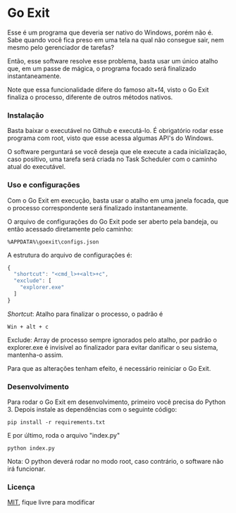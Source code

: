 # Go Exit

Esse é um programa que deveria ser nativo do Windows, porém não é. 
Sabe quando você fica preso em uma tela na qual não consegue sair, nem mesmo pelo gerenciador de tarefas?

Então, esse software resolve esse problema, basta usar um único atalho que, em um passe de mágica, o programa focado será 
finalizado instantaneamente.

Note que essa funcionalidade difere do famoso alt+f4, visto o Go Exit finaliza o processo, diferente de outros métodos nativos.

### Instalação

Basta baixar o executável no Github e executá-lo. É obrigatório rodar esse programa com root, visto que esse acessa algumas API's do Windows.

O software perguntará se você deseja que ele execute a cada inicialização, caso positivo, uma tarefa será criada no Task Scheduler com o caminho atual do executável.

### Uso e configurações

Com o Go Exit em execução, basta usar o atalho em uma janela focada, que o processo correspondente será finalizado instantaneamente.

O arquivo de configurações do Go Exit pode ser aberto pela bandeja, ou então acessado diretamente pelo caminho:

```console
%APPDATA%\goexit\configs.json
```

A estrutura do arquivo de configurações é:

```javascript
{
  "shortcut": "<cmd_l>+<alt>+c",
  "exclude": [
    "explorer.exe"
  ]
}
```

*Shortcut*: Atalho para finalizar o processo, o padrão é

```console
Win + alt + c
```

Exclude: Array de processo sempre ignorados pelo atalho, por padrão o explorer.exe é invisível ao finalizador
para evitar danificar o seu sistema, mantenha-o assim.

Para que as alterações tenham efeito, é necessário reiniciar o Go Exit.

### Desenvolvimento

Para rodar o Go Exit em desenvolvimento, primeiro você precisa do Python 3.
Depois instale as dependências com o seguinte código:

```console
pip install -r requirements.txt
```

E por último, roda o arquivo "index.py"

```console
python index.py
```

Nota: O python deverá rodar no modo root, caso contrário, o software não irá funcionar.

### Licença

[MIT](https://choosealicense.com/licenses/mit/), fique livre para modificar